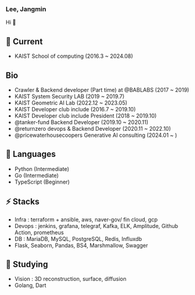 ### Lee, Jangmin

Hi 👋

## 🤔 Current
- KAIST School of computing (2016.3 ~ 2024.08)

## Bio
- Crawler & Backend developer (Part time) at @BABLABS (2017 ~ 2019)
- KAIST System Security LAB (2019 ~ 2019.7)
- KAIST Geometric AI Lab (2022.12 ~ 2023.05)
- KAIST Developer club include (2016.7 ~ 2019.10)
- KAIST Developer club include President (2018 ~ 2019.10)
- @tanker-fund Backend Developer (2019.10 ~ 2020.11)
- @returnzero devops & Backend Developer (2020.11 ~ 2022.10)
- @pricewaterhousecoopers Generative AI consulting (2024.01 ~ )

## 💬 Languages
- Python (Intermediate)
- Go (Intermediate)
- TypeScript (Beginner)

## ⚡ Stacks
- Infra : terraform + ansible, aws, naver-gov/ fin cloud, gcp
- Devops : jenkins, grafana, telegraf, Kafka, ELK, Amplitude, Github Action, prometheus
- DB : MariaDB, MySQL, PostgreSQL, Redis, Influxdb
- Flask, Seaborn, Pandas, BS4, Marshmallow, Swagger

## 🌱 Studying
- Vision : 3D reconstruction, surface, diffusion
- Golang, Dart

